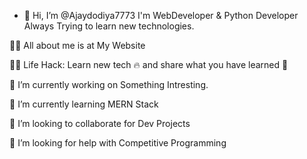 - 👋 Hi, I’m @Ajaydodiya7773
   I'm WebDeveloper & Python Developer
  Always Trying to learn new technologies.

🙋‍♂️ All about me is at My Website

👨‍💻 Life Hack: Learn new tech 🔥 and share what you have learned 🎉

🔭 I’m currently working on Something Intresting.

🌱 I’m currently learning MERN Stack

👯 I’m looking to collaborate for Dev Projects

🤔 I’m looking for help with Competitive Programming



<!---
Ajaydodiya7773/Ajaydodiya7773 is a ✨ special ✨ repository because its `README.md` (this file) appears on your GitHub profile.
You can click the Preview link to take a look at your changes.
--->
